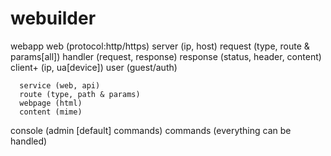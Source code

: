 # webuilder

webapp
  web (protocol:http/https)
    server (ip, host)
      request (type, route & params[all])
        handler (request, response)
      response (status, header, content)
    client+ (ip, ua[device])
      user (guest/auth)
      
      service (web, api)
      route (type, path & params)
      webpage (html)
      content (mime)
  console (admin [default] commands)
    commands (everything can be handled)
    
